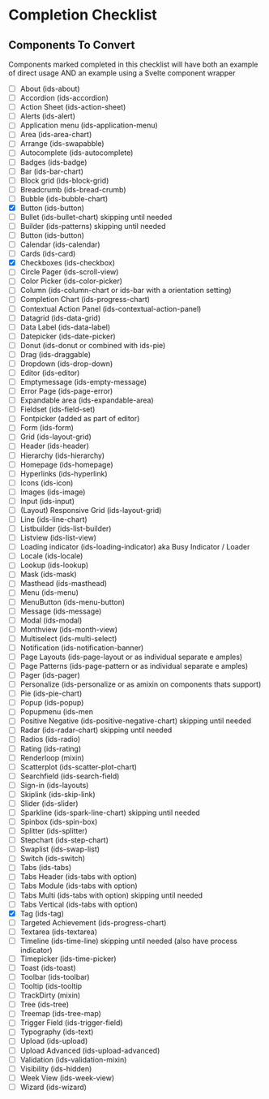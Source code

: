 # Completion Checklist

## Components To Convert

Components marked completed in this checklist will have both an example of direct usage AND an example using a Svelte component wrapper

 - [ ] About (ids-about)
 - [ ] Accordion (ids-accordion)
 - [ ] Action Sheet (ids-action-sheet)
 - [ ] Alerts (ids-alert)
 - [ ] Application menu (ids-application-menu)
 - [ ] Area (ids-area-chart)
 - [ ] Arrange (ids-swapabble)
 - [ ] Autocomplete (ids-autocomplete)
 - [ ] Badges (ids-badge)
 - [ ] Bar (ids-bar-chart)
 - [ ] Block grid (ids-block-grid)
 - [ ] Breadcrumb (ids-bread-crumb)
 - [ ] Bubble (ids-bubble-chart)
 - [x] Button (ids-button)
 - [ ] Bullet (ids-bullet-chart) skipping until needed
 - [ ] Builder (ids-patterns) skipping until needed
 - [ ] Button (ids-button)
 - [ ] Calendar (ids-calendar)
 - [ ] Cards (ids-card)
 - [x] Checkboxes (ids-checkbox)
 - [ ] Circle Pager (ids-scroll-view)
 - [ ] Color Picker (ids-color-picker)
 - [ ] Column (ids-column-chart or ids-bar with a orientation setting)
 - [ ] Completion Chart (ids-progress-chart)
 - [ ] Contextual Action Panel (ids-contextual-action-panel)
 - [ ] Datagrid (ids-data-grid)
 - [ ] Data Label (ids-data-label)
 - [ ] Datepicker (ids-date-picker)
 - [ ] Donut (ids-donut or combined with ids-pie)
 - [ ] Drag (ids-draggable)
 - [ ] Dropdown (ids-drop-down)
 - [ ] Editor (ids-editor)
 - [ ] Emptymessage (ids-empty-message)
 - [ ] Error Page (ids-page-error)
 - [ ] Expandable area (ids-expandable-area)
 - [ ] Fieldset (ids-field-set)
 - [ ] Fontpicker (added as part of editor)
 - [ ] Form  (ids-form)
 - [ ] Grid (ids-layout-grid)
 - [ ] Header (ids-header)
 - [ ] Hierarchy (ids-hierarchy)
 - [ ] Homepage (ids-homepage)
 - [ ] Hyperlinks (ids-hyperlink)
 - [ ] Icons (ids-icon)
 - [ ] Images (ids-image)
 - [ ] Input (ids-input)
 - [ ] (Layout) Responsive Grid (ids-layout-grid)
 - [ ] Line (ids-line-chart)
 - [ ] Listbuilder (ids-list-builder)
 - [ ] Listview (ids-list-view)
 - [ ] Loading indicator (ids-loading-indicator) aka Busy Indicator / Loader
 - [ ] Locale (ids-locale)
 - [ ] Lookup (ids-lookup)
 - [ ] Mask (ids-mask)
 - [ ] Masthead (ids-masthead)
 - [ ] Menu (ids-menu)
 - [ ] MenuButton (ids-menu-button)
 - [ ] Message (ids-message)
 - [ ] Modal (ids-modal)
 - [ ] Monthview (ids-month-view)
 - [ ] Multiselect (ids-multi-select)
 - [ ] Notification (ids-notification-banner)
 - [ ] Page Layouts (ids-page-layout or as individual separate e amples)
 - [ ] Page Patterns (ids-page-pattern or as individual separate e amples)
 - [ ] Pager (ids-pager)
 - [ ] Personalize (ids-personalize or as amixin on components thats support)
 - [ ] Pie (ids-pie-chart)
 - [ ] Popup (ids-popup)
 - [ ] Popupmenu (ids-men
 - [ ] Positive Negative (ids-positive-negative-chart) skipping until needed
 - [ ] Radar (ids-radar-chart) skipping until needed
 - [ ] Radios (ids-radio)
 - [ ] Rating (ids-rating)
 - [ ] Renderloop (mixin)
 - [ ] Scatterplot (ids-scatter-plot-chart)
 - [ ] Searchfield (ids-search-field)
 - [ ] Sign-in (ids-layouts)
 - [ ] Skiplink (ids-skip-link)
 - [ ] Slider (ids-slider)
 - [ ] Sparkline (ids-spark-line-chart) skipping until needed
 - [ ] Spinbox (ids-spin-box)
 - [ ] Splitter (ids-splitter)
 - [ ] Stepchart (ids-step-chart)
 - [ ] Swaplist (ids-swap-list)
 - [ ] Switch (ids-switch)
 - [ ] Tabs (ids-tabs)
 - [ ] Tabs Header (ids-tabs with option)
 - [ ] Tabs Module (ids-tabs with option)
 - [ ] Tabs Multi (ids-tabs with option) skipping until needed
 - [ ] Tabs Vertical (ids-tabs with option)
 - [x] Tag (ids-tag)
 - [ ] Targeted Achievement (ids-progress-chart)
 - [ ] Textarea (ids-textarea)
 - [ ] Timeline (ids-time-line) skipping until needed (also have process indicator)
 - [ ] Timepicker (ids-time-picker)
 - [ ] Toast (ids-toast)
 - [ ] Toolbar (ids-toolbar)
 - [ ] Tooltip (ids-tooltip
 - [ ] TrackDirty (mixin)
 - [ ] Tree (ids-tree)
 - [ ] Treemap (ids-tree-map)
 - [ ] Trigger Field (ids-trigger-field)
 - [ ] Typography (ids-text)
 - [ ] Upload (ids-upload)
 - [ ] Upload Advanced (ids-upload-advanced)
 - [ ] Validation (ids-validation-mixin)
 - [ ] Visibility (ids-hidden)
 - [ ] Week View (ids-week-view)
 - [ ] Wizard (ids-wizard)
